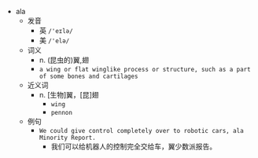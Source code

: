 - ala
  - 发音
    - 英 `/'eɪlə/`
    - 美 `/'elə/`
  - 词义
    - n. (昆虫的)翼,翅
    - `a wing or flat winglike process or structure, such as a part of some bones and cartilages `
  - 近义词
    - n. [生物]翼，[昆]翅
      - `wing`
      - `pennon`
  - 例句
    - `We could give control completely over to robotic cars, ala Minority Report.`
      - 我们可以给机器人的控制完全交给车，翼少数派报告。


